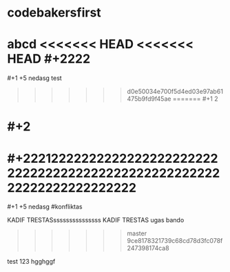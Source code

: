 # codebakersfirst
abcd
<<<<<<< HEAD
<<<<<<< HEAD
#+2222
=======
#+1 +5
nedasg
test
>>>>>>> d0e50034e700f5d4ed03e97ab61475b9fd9f45ae
=======
#+1 2

#+2
=======
#+22212222222222222222222222222222222222222222222222222222222222222222222
=======
#+1 +5
nedasg
#konfliktas

KADIF TRESTASsssssssssssssss
KADIF TRESTAS
ugas bando
>>>>>>> master
>>>>>>> 9ce8178321739c68cd78d3fc078f247398174ca8

test 123
hgghggf